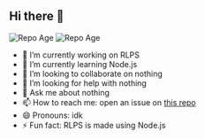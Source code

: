 ## Hi there 👋

<!-- ci-actions: repository date -->
![Repo Age](https://img.shields.io/badge/Repo%20Age-0%20days-blue)
![Repo Age](https://img.shields.io/badge/Repo%20Age-0%20days-blue)


- 🔭 I’m currently working on RLPS
- 🌱 I’m currently learning Node.js
- 👯 I’m looking to collaborate on nothing
- 🤔 I’m looking for help with nothing
- 💬 Ask me about nothing
- 📫 How to reach me: open an issue on [this repo](https://github.com/BenzoiTheCoder/BenzoiTheCoder)
- 😄 Pronouns: idk
- ⚡ Fun fact: RLPS is made using Node.js

